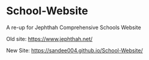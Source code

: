 # School-Website
A re-up for Jephthah Comprehensive Schools Website

Old site: https://www.jephthah.net/

New Site: https://sandee004.github.io/School-Website/

